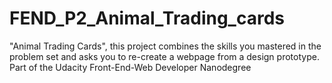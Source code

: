 # FEND_P2_Animal_Trading_cards
"Animal Trading Cards", this project combines the skills you mastered in the problem set and asks you to re-create a webpage from a design prototype.
Part of the Udacity Front-End-Web Developer Nanodegree
